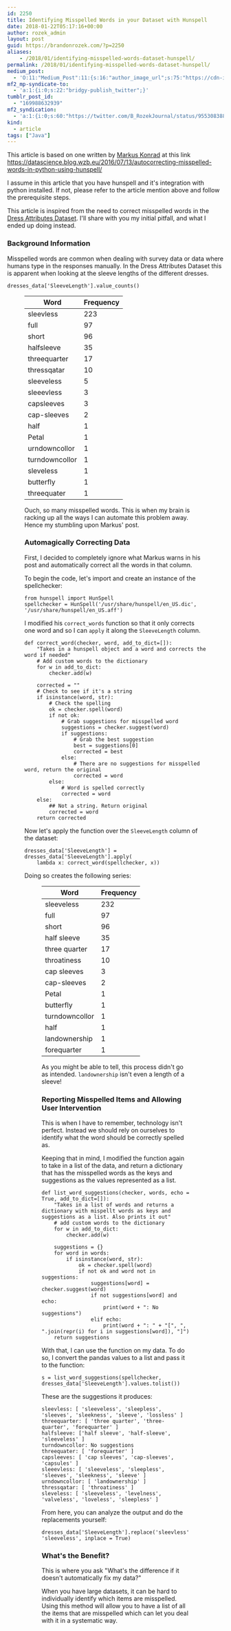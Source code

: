 ```yaml
---
id: 2250
title: Identifying Misspelled Words in your Dataset with Hunspell
date: 2018-01-22T05:17:16+00:00
author: rozek_admin
layout: post
guid: https://brandonrozek.com/?p=2250
aliases:
    - /2018/01/identifying-misspelled-words-dataset-hunspell/
permalink: /2018/01/identifying-misspelled-words-dataset-hunspell/
medium_post:
  - 'O:11:"Medium_Post":11:{s:16:"author_image_url";s:75:"https://cdn-images-1.medium.com/fit/c/200/200/1*06lotWcLMUnKZTN6-Th3IQ.jpeg";s:10:"author_url";s:32:"https://medium.com/@brandonrozek";s:11:"byline_name";N;s:12:"byline_email";N;s:10:"cross_link";s:2:"no";s:2:"id";s:12:"c0ccd543b7e6";s:21:"follower_notification";s:3:"yes";s:7:"license";s:19:"all-rights-reserved";s:14:"publication_id";s:2:"-1";s:6:"status";s:6:"public";s:3:"url";s:104:"https://medium.com/@brandonrozek/identifying-misspelled-words-in-your-dataset-with-hunspell-c0ccd543b7e6";}'
mf2_mp-syndicate-to:
  - 'a:1:{i:0;s:22:"bridgy-publish_twitter";}'
tumblr_post_id:
  - "169988632939"
mf2_syndication:
  - 'a:1:{i:0;s:60:"https://twitter.com/B_RozekJournal/status/955308388384235521";}'
kind:
  - article
tags: ["Java"]
---
```

This article is based on one written by [Markus Konrad](https://datascience.blog.wzb.eu/author/markus_konrad/) at this link <a href='https://datascience.blog.wzb.eu/2016/07/13/autocorrecting-misspelled-words-in-python-using-hunspell/' target='_blank' >https://datascience.blog.wzb.eu/2016/07/13/autocorrecting-misspelled-words-in-python-using-hunspell/</a>

I assume in this article that you have hunspell and it's integration with python installed. If not, please refer to the article mention above and follow the prerequisite steps.

This article is inspired from the need to correct misspelled words in the [Dress Attributes Dataset](https://archive.ics.uci.edu/ml/datasets/Dresses_Attribute_Sales). I'll share with you my initial pitfall, and what I ended up doing instead.

### Background Information

Misspelled words are common when dealing with survey data or data where humans type in the responses manually. In the Dress Attributes Dataset this is apparent when looking at the sleeve lengths of the different dresses.

<pre><code class='language-python' lang='python'>dresses_data[&#39;SleeveLength&#39;].value_counts()
</code></pre><figure> 

| Word           | Frequency |
| -------------- | --------- |
| sleevless      | 223       |
| full           | 97        |
| short          | 96        |
| halfsleeve     | 35        |
| threequarter   | 17        |
| thressqatar    | 10        |
| sleeveless     | 5         |
| sleeevless     | 3         |
| capsleeves     | 3         |
| cap-sleeves    | 2         |
| half           | 1         |
| Petal          | 1         |
| urndowncollor  | 1         |
| turndowncollor | 1         |
| sleveless      | 1         |
| butterfly      | 1         |
| threequater    | 1         |</figure> 

Ouch, so many misspelled words. This is when my brain is racking up all the ways I can automate this problem away. Hence my stumbling upon Markus' post.

### Automagically Correcting Data

First, I decided to completely ignore what Markus warns in his post and automatically correct all the words in that column.

To begin the code, let's import and create an instance of the spellchecker:

<pre><code class='language-python' lang='python'>from hunspell import HunSpell
spellchecker = HunSpell(&#39;/usr/share/hunspell/en_US.dic&#39;, &#39;/usr/share/hunspell/en_US.aff&#39;)
</code></pre>

I modified his `correct_words` function so that it only corrects one word and so I can `apply` it along the `SleeveLength` column. 

<pre><code class='language-python' lang='python'>def correct_word(checker, word, add_to_dict=[]):
    "Takes in a hunspell object and a word and corrects the word if needed"   
    # Add custom words to the dictionary
    for w in add_to_dict:
        checker.add(w)

    corrected = ""
    # Check to see if it&#39;s a string
    if isinstance(word, str):
        # Check the spelling
        ok = checker.spell(word)
        if not ok:
            # Grab suggestions for misspelled word
            suggestions = checker.suggest(word)
            if suggestions:
                # Grab the best suggestion
                best = suggestions[0]
                corrected = best
            else:
                # There are no suggestions for misspelled word, return the original
                corrected = word 
        else:
            # Word is spelled correctly
            corrected = word
    else:
        ## Not a string. Return original
        corrected = word
    return corrected
</code></pre>

Now let's apply the function over the `SleeveLength` column of the dataset:

<pre><code class='language-python' lang='python'>dresses_data[&#39;SleeveLength&#39;] = dresses_data[&#39;SleeveLength&#39;].apply(
    lambda x: correct_word(spellchecker, x))
</code></pre>

Doing so creates the following series:<figure> 

| Word           | Frequency |
| -------------- | --------- |
| sleeveless     | 232       |
| full           | 97        |
| short          | 96        |
| half sleeve    | 35        |
| three quarter  | 17        |
| throatiness    | 10        |
| cap sleeves    | 3         |
| cap-sleeves    | 2         |
| Petal          | 1         |
| butterfly      | 1         |
| turndowncollor | 1         |
| half           | 1         |
| landownership  | 1         |
| forequarter    | 1         |</figure> 

As you might be able to tell, this process didn't go as intended. `landownership` isn't even a length of a sleeve!

### Reporting Misspelled Items and Allowing User Intervention

This is when I have to remember, technology isn't perfect. Instead we should rely on ourselves to identify what the word should be correctly spelled as.

Keeping that in mind, I modified the function again to take in a list of the data, and return a dictionary that has the misspelled words as the keys and suggestions as the values represented as a list.

<pre><code class='language-python' lang='python'>def list_word_suggestions(checker, words, echo = True, add_to_dict=[]):
    "Takes in a list of words and returns a dictionary with mispellt words as keys and suggestions as a list. Also prints it out"
    # add custom words to the dictionary
    for w in add_to_dict:
        checker.add(w)

    suggestions = {}
    for word in words:
        if isinstance(word, str):
            ok = checker.spell(word)
            if not ok and word not in suggestions:
                suggestions[word] = checker.suggest(word)
                if not suggestions[word] and echo:
                    print(word + ": No suggestions")
                elif echo:
                    print(word + ": " + "[", ", ".join(repr(i) for i in suggestions[word]), "]")
    return suggestions
</code></pre>

With that, I can use the function on my data. To do so, I convert the pandas values to a list and pass it to the function:

<pre><code class='language-python' lang='python'>s = list_word_suggestions(spellchecker, dresses_data[&#39;SleeveLength&#39;].values.tolist())
</code></pre>

These are the suggestions it produces:

<pre><code class='language-python' lang='python'>sleevless: [ &#39;sleeveless&#39;, &#39;sleepless&#39;, &#39;sleeves&#39;, &#39;sleekness&#39;, &#39;sleeve&#39;, &#39;lossless&#39; ]
threequarter: [ &#39;three quarter&#39;, &#39;three-quarter&#39;, &#39;forequarter&#39; ]
halfsleeve: [&#39;half sleeve&#39;, &#39;half-sleeve&#39;, &#39;sleeveless&#39; ]
turndowncollor: No suggestions
threequater: [ &#39;forequarter&#39; ]
capsleeves: [ &#39;cap sleeves&#39;, &#39;cap-sleeves&#39;, &#39;capsules&#39; ]
sleeevless: [ &#39;sleeveless&#39;, &#39;sleepless&#39;, &#39;sleeves&#39;, &#39;sleekness&#39;, &#39;sleeve&#39; ]
urndowncollor: [ &#39;landownership&#39; ]
thressqatar: [ &#39;throatiness&#39; ]
sleveless: [ &#39;sleeveless&#39;, &#39;levelness&#39;, &#39;valveless&#39;, &#39;loveless&#39;, &#39;sleepless&#39; ]
</code></pre>

From here, you can analyze the output and do the replacements yourself:

<pre><code class='language-python' lang='python'>dresses_data[&#39;SleeveLength&#39;].replace(&#39;sleevless&#39;, &#39;sleeveless&#39;, inplace = True)
</code></pre>

### What's the Benefit?

This is where you ask "What's the difference if it doesn't automatically fix my data?"

When you have large datasets, it can be hard to individually identify which items are misspelled. Using this method will allow you to have a list of all the items that are misspelled which can let you deal with it in a systematic way.